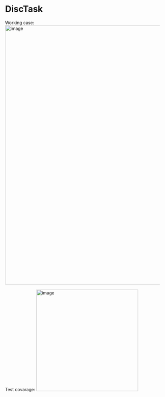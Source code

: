 # DiscTask
Working case:
<img width="845" alt="image" src="https://user-images.githubusercontent.com/58682670/207562057-12217f7b-792d-4966-8b75-1e83fc148559.png"><br><br>
Test covarage:
<img width="331" alt="image" src="https://user-images.githubusercontent.com/58682670/207562205-3b46ccc1-923a-4823-b6a6-38748b200874.png">

